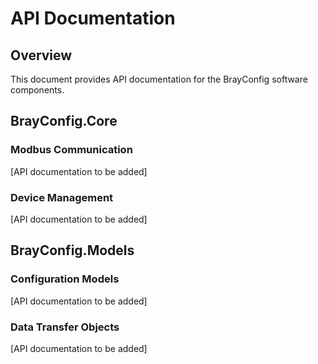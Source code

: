 # API Documentation

## Overview

This document provides API documentation for the BrayConfig software components.

## BrayConfig.Core

### Modbus Communication

[API documentation to be added]

### Device Management

[API documentation to be added]

## BrayConfig.Models

### Configuration Models

[API documentation to be added]

### Data Transfer Objects

[API documentation to be added]